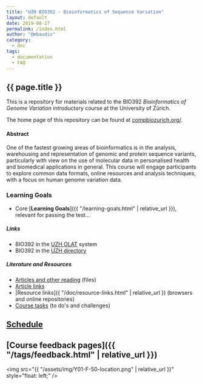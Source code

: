 ```yaml
---
title: "UZH BIO392 - Bioinformatics of Sequence Variation"
layout: default
date: 2019-08-27
permalink: /index.html
author: "@mbaudis"
category:
  - doc
tags:
  - documentation
  - FAQ
---
```


## {{ page.title }}

This is a repository for materials related to the BIO392 _Bioinformatics of Genome Variation_ introductory course at the University of Zürich.

The home page of this repository can be found at [compbiozurich.org/](https://compbiozurich.org/UZH-BIO392/).

#### Abstract

One of the fastest growing areas of bioinformatics is in the analysis, warehousing and representation of genomic and protein sequence variants, particularly with view on the use of molecular data in personalised health and biomedical applications in general. This course will engage participants to explore common data formats, online resources and analysis techniques, with a focus on human genome variation data.

### Learning Goals

* Core [__Learning Goals__]({{ "/learning-goals.html" | relative_url }}), relevant for passing the test...

##### Links

* BIO392 in the [UZH OLAT](https://lms.uzh.ch/auth/RepositoryEntry/16434233613) system
* BIO392 in the [UZH directory](https://studentservices.uzh.ch/uzh/anonym/vvz/index.html#/details/2018/003/SM/50920456)

##### Literature and Resources

* [Articles and other reading](https://github.com/baudisgroup/BIO392-Github/tree/master/literature/) (files)
* [Article links](https://baudisgroup.github.io/BIO392-Github/literature-links.html)
* [Resource links]({ "/doc/resource-links.html" | relative_url }) (browsers and online repositories)
* [Course tasks](https://baudisgroup.github.io/BIO392-Github/tasks.html) (to do's and challenges)

## [Schedule](schedule.md)
 
## [Course feedback pages]({{ "/tags/feedback.html" | relative_url }})

<img src="{{ "/assets/img/Y01-F-50-location.png" | relative_url }}" style="float: left;" />
